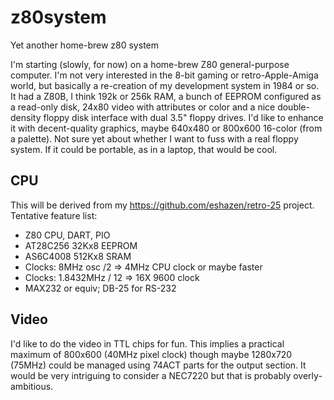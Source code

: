 # z80system
Yet another home-brew z80 system

I'm starting (slowly, for now) on a home-brew Z80 general-purpose computer.  I'm not very interested in the 8-bit gaming or retro-Apple-Amiga world, but basically a re-creation of my development system in 1984 or so.  It had a Z80B, I think 192k or 256k RAM, a bunch of EEPROM configured as a read-only disk, 24x80 video with attributes or color and a nice double-density floppy disk interface with dual 3.5" floppy drives.  I'd like to enhance it with decent-quality graphics, maybe 640x480 or 800x600 16-color (from a palette).  Not sure yet about whether I want to fuss with a real floppy system.  If it could be portable, as in a laptop, that would be cool.

## CPU

This will be derived from my https://github.com/eshazen/retro-25 project.  Tentative feature list:

* Z80 CPU, DART, PIO
* AT28C256 32Kx8 EEPROM
* AS6C4008 512Kx8 SRAM
* Clocks: 8MHz osc /2 => 4MHz CPU clock or maybe faster
* Clocks: 1.8432MHz / 12 => 16X 9600 clock
* MAX232 or equiv; DB-25 for RS-232

## Video
I'd like to do the video in TTL chips for fun.  This implies a practical maximum of 800x600 (40MHz pixel clock) though maybe 1280x720 (75MHz) could be managed using 74ACT parts for the output section.  It would be very intriguing to consider a NEC7220 but that is probably overly-ambitious.
